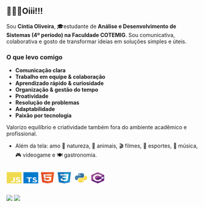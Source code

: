 ## 👩🏽‍💻Oiii!!!

Sou **Cintia Oliveira**, 🎓estudante de **Análise e Desenvolvimento de Sistemas (4º período) na Faculdade COTEMIG**.
Sou comunicativa, colaborativa e gosto de transformar ideias em soluções simples e úteis.

### O que levo comigo

- **Comunicação clara**
- **Trabalho em equipe & colaboração**
- **Aprendizado rápido & curiosidade**
- **Organização & gestão do tempo**
- **Proatividade**
- **Resolução de problemas**
- **Adaptabilidade**
- **Paixão por tecnologia**


Valorizo equilíbrio e criatividade também fora do ambiente acadêmico e profissional.
- Além da tela: amo 🌿 natureza, 🐾 animais, 🎬 filmes, 🏐 esportes, 🎵 música, 🎮 videogame e 🍽️ gastronomia.

<div style="display: inline_block"><br>
  <img align="center" alt="Cintia-Js" height="30" width="40" src="https://raw.githubusercontent.com/devicons/devicon/master/icons/javascript/javascript-plain.svg">
  <img align="center" alt="Cintia-Ts" height="30" width="40" src="https://raw.githubusercontent.com/devicons/devicon/master/icons/typescript/typescript-plain.svg">
  <img align="center" alt="Cintia-HTML" height="30" width="40" src="https://raw.githubusercontent.com/devicons/devicon/master/icons/html5/html5-original.svg">
  <img align="center" alt="Cintia-CSS" height="30" width="40" src="https://raw.githubusercontent.com/devicons/devicon/master/icons/css3/css3-original.svg">
  <img align="center" alt="Cintia-Python" height="30" width="40" src="https://raw.githubusercontent.com/devicons/devicon/master/icons/python/python-original.svg">
  <img align="center" alt="Cintia-Csharp" height="30" width="40" src="https://raw.githubusercontent.com/devicons/devicon/master/icons/csharp/csharp-original.svg">
</div>
  
  ##
 
<div> 
 



  <a href = "mailto:cintia.olibar@gmail.com"><img src="https://img.shields.io/badge/-Gmail-%23333?style=for-the-badge&logo=gmail&logoColor=red" target="_blank"></a>
  <a href="https://www.linkedin.com/in/cintia-oliveira-6291b4176/" target="_blank"><img src="https://img.shields.io/badge/-LinkedIn-%230077B5?style=for-the-badge&logo=linkedin&logoColor=white" target="_blank"></a> 
  
</div>


<!--
**Cintia-Olibar/Cintia-Olibar** is a ✨ _special_ ✨ repository because its `README.md` (this file) appears on your GitHub profile.

Here are some ideas to get you started:

- 🔭 I’m currently working on ...
- 🌱 I’m currently learning ...
- 👯 I’m looking to collaborate on ...
- 🤔 I’m looking for help with ...
- 💬 Ask me about ...
- 📫 How to reach me: ...
- 😄 Pronouns: ...
- ⚡ Fun fact: ...
-->
